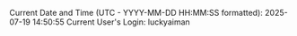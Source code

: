 Current Date and Time (UTC - YYYY-MM-DD HH:MM:SS formatted): 2025-07-19 14:50:55
Current User's Login: luckyaiman
